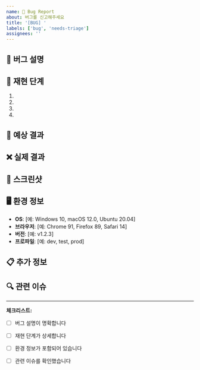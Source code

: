 ```yaml
---
name: 🐛 Bug Report
about: 버그를 신고해주세요
title: '[BUG] '
labels: ['bug', 'needs-triage']
assignees: ''
---
```


## 🐛 버그 설명
<!-- 버그에 대한 명확하고 간결한 설명을 작성해주세요 -->

## 🔄 재현 단계
<!-- 버그를 재현하는 단계를 작성해주세요 -->
1. 
2. 
3. 
4. 

## 🎯 예상 결과
<!-- 예상했던 결과를 설명해주세요 -->

## ❌ 실제 결과
<!-- 실제로 발생한 결과를 설명해주세요 -->

## 📸 스크린샷
<!-- 가능하다면 스크린샷을 첨부해주세요 -->

## 🖥️ 환경 정보
<!-- 다음 정보를 작성해주세요 -->
- **OS**: [예: Windows 10, macOS 12.0, Ubuntu 20.04]
- **브라우저**: [예: Chrome 91, Firefox 89, Safari 14]
- **버전**: [예: v1.2.3]
- **프로파일**: [예: dev, test, prod]

## 📋 추가 정보
<!-- 버그와 관련된 추가 정보가 있다면 작성해주세요 -->

## 🔍 관련 이슈
<!-- 관련된 이슈가 있다면 링크해주세요 -->

---

**체크리스트:**
- [ ] 버그 설명이 명확합니다
- [ ] 재현 단계가 상세합니다
- [ ] 환경 정보가 포함되어 있습니다
- [ ] 관련 이슈를 확인했습니다

